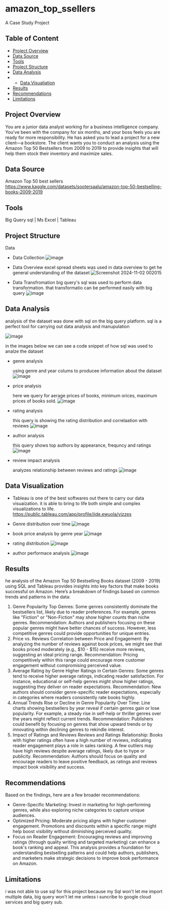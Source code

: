 # amazon_top_ssellers
A Case Study Project 

## Table of Content 
- [Project Overview](#project-overview)
- [Data Source](#data-source)
- [Tools](#tools)
- [Project Structure](#project-structure)
- [Data Analysis](#data-analysis)
- - [Data Visualiation](#data-visualization)
- [Results](#results)
- [Recommendations](#recommendations)
- [Limitations](#limitations)
  
## Project Overview 
 You are a junior data analyst working for a business intelligence company. You've been with the company for six months, and your boss feels you are ready for more responsibility. He has asked you to lead a project for a new client—a bookstore. The client wants you to conduct an analysis using the Amazon Top 50 Bestsellers from 2009 to 2019 to provide insights that will help them stock their inventory and maximize sales.
## Data Source
  Amazon Top 50 best sellers
  https://www.kaggle.com/datasets/sootersaalu/amazon-top-50-bestselling-books-2009-2019
  
## Tools
  Big Query sql | Ms Excel | Tableau
  
## Project Structure
  Data
  - Data Collection
      ![image](https://github.com/user-attachments/assets/e5509fc2-a13f-4897-97ca-938294c08821)


  - Data Overview
    excel spread sheets was used in data overview to get he general understanding of the dataset
    ![Screenshot 2024-11-02 002015](https://github.com/user-attachments/assets/2084826f-f05f-4d02-ace5-443d797a1758)

 
  - Data Transfromation
    big query's sql was used to perform data transformation. that transformatio can be performed easily with big query
    ![image](https://github.com/user-attachments/assets/a2e910a0-529a-4ea2-9d95-ec948c3e77d8)

    
## Data Analysis 
  analysis of the dataset was done with sql on the big query platform. sql is a perfect tool for carrying out data analysis and manupulation
  
  ![image](https://github.com/user-attachments/assets/a653acf0-5945-46b8-b390-724a3b70685f)

  
  in the images below we can see a code snippet of how sql was used to analze the dataset 

  - genre analysis
    
       using genre and year colums to producee information about the dataset
      ![image](https://github.com/user-attachments/assets/410a66b7-a853-4732-87e3-6a7977a995cd)
        
  
 - price analysis

    here we query for aerage prices of books, minimum orices, maximum prices of books sold.
   ![image](https://github.com/user-attachments/assets/3ca8269f-d660-4a04-bffa-88140b2a5af4)
       

  - rating analysis

    this query is showing the rating distribution and correlaation with reviews
   ![image](https://github.com/user-attachments/assets/e334520b-5469-41e9-8b14-7d50f1065964)
          

  - author analysis

    this query shows top authors by appearance, frequncy and ratings  
     ![image](https://github.com/user-attachments/assets/f7c1ac0d-e0c7-4400-963f-9ba030b6bb13)
          

  - review impact analysis

    analyzes relationship between reviews and ratings 
    ![image](https://github.com/user-attachments/assets/880d716b-ce5d-4351-ae64-31c765dd2d00)
          
  

  
  
## Data Visualization
  - Tableau is one of the best softwares out there to carry our data visuaization. it is able to bring to life both simple and complex visualizations to life.
    https://public.tableau.com/app/profile/jide.ewuola/vizzes
    
    

  - Genre distribution over time 
    ![image](https://github.com/user-attachments/assets/76ac2f42-4889-44a3-abbb-8533abfd654b)


  - book price analysis by genre year
    ![image](https://github.com/user-attachments/assets/5599d7f0-9560-44cf-8271-a14bf68a0c6b)

  - rating distribution
    ![image](https://github.com/user-attachments/assets/560a6713-fd94-4895-bfb1-75a95dbf04fb)
    
  - author performace analysis
    ![image](https://github.com/user-attachments/assets/43d3a01e-5d92-4789-a319-36935187083f)

    

## Results 
  he analysis of the Amazon Top 50 Bestselling Books dataset (2009 - 2019) using SQL and Tableau provides insights into key factors that make books successful on Amazon. Here’s a breakdown of findings based on common trends and patterns in the data:

1. Genre Popularity
Top Genres: Some genres consistently dominate the bestsellers list, likely due to reader preferences. For example, genres like "Fiction" or "Non-Fiction" may show higher counts than niche genres.
Recommendation: Authors and publishers focusing on these popular genres might have better chances of success. However, less competitive genres could provide opportunities for unique entries.
2. Price vs. Reviews
Correlation between Price and Engagement: By analyzing the number of reviews against book prices, we might see that books priced moderately (e.g., $10 - $15) receive more reviews, suggesting an ideal pricing range.
Recommendation: Pricing competitively within this range could encourage more customer engagement without compromising perceived value.
3. Average Rating by Genre
Higher Ratings in Certain Genres: Some genres tend to receive higher average ratings, indicating reader satisfaction. For instance, educational or self-help genres might show higher ratings, suggesting they deliver on reader expectations.
Recommendation: New authors should consider genre-specific reader expectations, especially in categories where readers consistently rate books highly.
4. Annual Trends
Rise or Decline in Genre Popularity Over Time: Line charts showing bestsellers by year reveal if certain genres gain or lose popularity. For example, a steady rise in self-help or thriller genres over the years might reflect current trends.
Recommendation: Publishers could benefit by focusing on genres that show upward trends or by innovating within declining genres to rekindle interest.
5. Impact of Ratings and Reviews
Reviews and Ratings Relationship: Books with higher ratings often have a high number of reviews, indicating reader engagement plays a role in sales ranking. A few outliers may have high reviews despite average ratings, likely due to hype or publicity.
Recommendation: Authors should focus on quality and encourage readers to leave positive feedback, as ratings and reviews impact book visibility and success.

## Recommendations 
   Based on the findings, here are a few broader recommendations:

-    Genre-Specific Marketing: Invest in marketing for high-performing genres, while also exploring niche     categories to capture unique audiences.
-   Optimized Pricing: Moderate pricing aligns with higher customer engagement. Promotions and discounts within a specific range might help boost visibility without diminishing perceived quality.
-   Focus on Reader Engagement: Encouraging reviews and improving ratings (through quality writing and targeted marketing) can enhance a book's ranking and appeal.
    This analysis provides a foundation for understanding bestselling patterns and could help authors, publishers, and marketers make strategic decisions to improve book performance on Amazon.
## Limitations
  i was not able to use sql for this project because my Sql won't let me import multiple data, big query won't let me unless i suncribe to google cloud services and big query sub.
